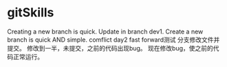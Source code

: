 # gitSkills
Creating a new branch is quick.
Update in branch dev1.
Create a new branch is quick AND simple.
comflict
day2 fast forward测试
分支修改文件并提交。
修改到一半，未提交，之前的代码出现bug。
现在修改bug，使之前的代码正常运行。
